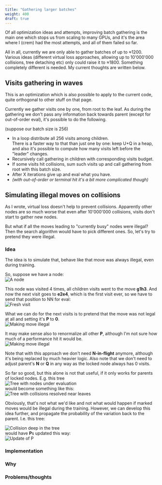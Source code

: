 ```yaml
---
title: "Gathering larger batches"
weight: 400
draft: true
---
```


Of all optimization ideas and attempts, improving batch gathering is the main one which stops us from scaling to many GPUs, and it's the area where I (crem) had the most attempts, and all of them failed so far.

All in all, currently we are only able to gather batches of up to ≈1200. Various ideas (different virtual loss approaches, allowing up to 10'000'000 collisions, tree detaching etc) only could raise it to ≈1800. Something completely different is needed. My current thoughts are written below.

## Visits gathering in waves

This is an optimization which is also possible to apply to the current code, quite orthogonal to other stuff on that page.

Currently we gather visits one by one, from root to the leaf.
As during the gathering we don't pass any information back towards parent (except for out-of-order eval), it's possible to do the following.

(suppose our batch size is 256)
* In a loop distribute all 256 visits among children.  
  There is a faster way to that than just one by one: keep U+Q in a heap, and also it's possible to compute how many visits left before the "leader" changes.
* Recursively call gathering in children with corresponding visits budget.
* If some visits hit collisions, sum such visits up and call gathering from root with this batch size.
* After X iterations give up and eval what you have.
* *(with out-of-order or terminal hit it's a bit more complicated though)*

## Simulating illegal moves on collisions

As I wrote, virtual loss doesn't help to prevent collisions. Apparently other nodes are so much worse that even after 10'000'000 collisions, visits don't start to gather new nodes.

But what if all the moves leading to "currently busy" nodes were illegal? Then the search algorithm would have to pick different ones. So, let's try to pretend they were illegal.

### Idea

The idea is to simulate that, behave like that move was always illegal, even during training.

So, suppose we have a node:  
![A node](fig1.svg)

This node was visited 4 times, all children visits went to the move **g1h3**. And now the next visit goes to **e2e4**, which is the first visit ever, so we have to send that position to NN for eval:  
![Fresh visit](fig2.svg)

What we can do for the next visits is to pretend that the move was not legal at all and setting it's **P** to **0**.  
![Making move illegal](fig3.svg)

It may make sense also to renormalize all other **P**, although I'm not sure how much of a performance hit it would be.  
![Making move illegal](fig4.svg)

Note that with this approach we don't need **N-in-flight** anymore, although it's being replaced by much heavier logic. Also note that we don't need to adjust parent's **N** or **Q** in any way as the locked node always has 0 visits.

So far so good, but this alone is not that useful, if it only works for parents of locked nodes. E.g. this tree  
![Tree with nodes under evaluation](fig5.svg)  
would become something like this:  
![Tree with collisions resolved near leaves](fig6.svg)

Obviously, that's not what we'd like and not what would happen if marked moves would be illegal during the training. However, we can develop this idea further, and propagate the probability of the variation back to the parent. I.e. this tree:

![Collision deep in the tree](fig7.svg)  
would have **P**s updated this way:  
![Update of P](fig8.svg)  

### Implementation

### Why

### Problems/thoughts
